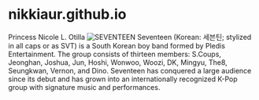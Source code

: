 # nikkiaur.github.io
Princess Nicole L. Otilla
![SEVENTEEN](https://cdn.tatlerasia.com/tatlerasia/i/2022/12/12113641-seventeen-an-ode-all-1-2000x1334_cover_1500x1001.jpg)
Seventeen (Korean: 세븐틴; stylized in all caps or as SVT) is a South Korean boy band formed by Pledis Entertainment. The group consists of thirteen members: S.Coups, Jeonghan, Joshua, Jun, Hoshi, Wonwoo, Woozi, DK, Mingyu, The8, Seungkwan, Vernon, and Dino. Seventeen has conquered a large audience since its debut and has grown into an internationally recognized K-Pop group with signature music and performances.
